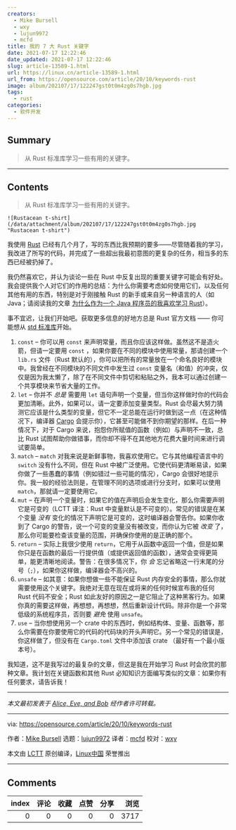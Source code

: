 ```yaml
---
creators:
  - Mike Bursell
  - wxy
  - lujun9972
  - mcfd
title: 我的 7 大 Rust 关键字
date: 2021-07-17 12:22:46
date_updated: 2021-07-17 12:22:46
slug: article-13589-1.html
url: https://linux.cn/article-13589-1.html
url_from: https://opensource.com/article/20/10/keywords-rust
image: album/202107/17/122247gst0t0m4zg0s7hgb.jpg
tags:
  - rust
categories:
  - 软件开发
---
```


## Summary

> 从 Rust 标准库学习一些有用的关键字。

***

<!-- more -->

## Contents

> 
> 从 Rust 标准库学习一些有用的关键字。
> 
> 
> 

`![Rustacean t-shirt](/data/attachment/album/202107/17/122247gst0t0m4zg0s7hgb.jpg "Rustacean t-shirt")`

我使用 [Rust](https://www.rust-lang.org/) 已经有几个月了，写的东西比我预期的要多——尽管随着我的学习，我改进了所写的代码，并完成了一些超出我最初意图的更复杂的任务，相当多的东西已经被扔掉了。

我仍然喜欢它，并认为谈论一些在 Rust 中反复出现的重要关键字可能会有好处。我会提供我个人对它们的作用的总结：为什么你需要考虑如何使用它们，以及任何其他有用的东西，特别是对于刚接触 Rust 的新手或来自另一种语言的人（如 Java；请阅读我的文章 [为什么作为一个 Java 程序员的我喜欢学习 Rust](https://opensource.com/article/20/5/rust-java)）。

事不宜迟，让我们开始吧。获取更多信息的好地方总是 Rust 官方文档 —— 你可能想从 [std 标准库](https://doc.rust-lang.org/std/)开始。

1. `const` – 你可以用 `const` 来声明常量，而且你应该这样做。虽然这不是造火箭，但请一定要用 `const` ，如果你要在不同的模块中使用常量，那请创建一个 `lib.rs` 文件（Rust 默认的），你可以把所有的常量放在一个命名良好的模块中。我曾经在不同模块的不同文件中发生过 `const` 变量名（和值）的冲突，仅仅是因为我太懒了，除了在不同文件中剪切和粘贴之外，我本可以通过创建一个共享模块来节省大量的工作。
2. `let` – 你并不 *总是* 需要用 `let` 语句声明一个变量，但当你这样做时你的代码会更加清晰。此外，如果可以，请一定要添加变量类型。Rust 会尽最大努力猜测它应该是什么类型的变量，但它不一定总能在运行时做到这一点（在这种情况下，编译器 [Cargo](https://doc.rust-lang.org/cargo/) 会提示你），它甚至可能做不到你期望的那样。在后一种情况下，对于 Cargo 来说，抱怨你所赋值的函数（例如）与声明不一致，总比 Rust 试图帮助你做错事，而你却不得不在其他地方花费大量时间来进行调试要简单。
3. `match` – `match` 对我来说是新鲜事物，我喜欢使用它。它与其他编程语言中的 `switch` 没有什么不同，但在 Rust 中被广泛使用。它使代码更清晰易读，如果你做了一些愚蠢的事情（例如错过一些可能的情况），Cargo 会很好地提示你。我一般的经验法则是，在管理不同的选项或进行分支时，如果可以使用 `match`，那就请一定要使用它。
4. `mut` – 在声明一个变量时，如果它的值在声明后会发生变化，那么你需要声明它是可变的（LCTT 译注：Rust 中变量默认是不可变的）。常见的错误是在某个变量 *没有* 变化的情况下声明它是可变的，这时编译器会警告你。如果你收到了 Cargo 的警告，说一个可变的变量没有被改变，而你认为它被 *改变* 了，那么你可能要检查该变量的范围，并确保你使用的是正确的那个。
5. `return` – 实际上我很少使用 `return`，它用于从函数中返回一个值，但是如果你只是在函数的最后一行提供值（或提供返回值的函数），通常会变得更简单，能更清晰地阅读。警告：在很多情况下，你 *会* 忘记省略这一行末尾的分号（`;`），如果你这样做，编译器会不高兴的。
6. `unsafe` – 如其意：如果你想做一些不能保证 Rust 内存安全的事情，那么你就需要使用这个关键字。我绝对无意在现在或将来的任何时候宣布我的任何 Rust 代码不安全；Rust 如此友好的原因之一是它阻止了这种黑客行为。如果你真的需要这样做，再想想，再想想，然后重新设计代码。除非你是一个非常低级的系统程序员，否则要 *避免* 使用 `unsafe`。
7. `use` – 当你想使用另一个 crate 中的东西时，例如结构体、变量、函数等，那么你需要在你要使用它的代码的代码块的开头声明它。另一个常见的错误是，你这样做了，但没有在 `Cargo.toml` 文件中添加该 crate （最好有一个最小版本号）。

我知道，这不是我写过的最复杂的文章，但这是我在开始学习 Rust 时会欣赏的那种文章。我计划在关键函数和其他 Rust 必知知识方面编写类似的文章：如果你有任何要求，请告诉我！

---

*本文最初发表于 [Alice, Eve, and Bob](https://aliceevebob.com/2020/09/01/rust-my-top-7-keywords/) 经作者许可转载。*

---

via: <https://opensource.com/article/20/10/keywords-rust>

作者：[Mike Bursell](https://opensource.com/users/mikecamel) 选题：[lujun9972](https://github.com/lujun9972) 译者：[mcfd](https://github.com/mcfd) 校对：[wxy](https://github.com/wxy)

本文由 [LCTT](https://github.com/LCTT/TranslateProject) 原创编译，[Linux中国](https://linux.cn/) 荣誉推出

***

## Comments


|   index |   评论 |   收藏 |   点赞 |   分享 |   浏览 |
|--------:|-------:|-------:|-------:|-------:|-------:|
|       0 |      0 |      0 |      0 |      0 |   3717 |
